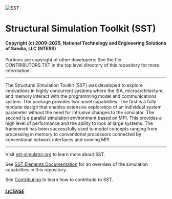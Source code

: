 ![SST](http://sst-simulator.org/img/sst-logo-small.png)

# Structural Simulation Toolkit (SST)

#### Copyright (c) 2009-2025, National Technology and Engineering Solutions of Sandia, LLC (NTESS)
Portions are copyright of other developers:
See the file CONTRIBUTORS.TXT in the top level directory
of this repository for more information.

---

The Structural Simulation Toolkit (SST) was developed to explore innovations in highly concurrent systems where the ISA, microarchitecture, and memory interact with the programming model and communications system. The package provides two novel capabilities. The first is a fully modular design that enables extensive exploration of an individual system parameter without the need for intrusive changes to the simulator. The second is a parallel simulation environment based on MPI. This provides a high level of performance and the ability to look at large systems. The framework has been successfully used to model concepts ranging from processing in memory to conventional processors connected by conventional network interfaces and running MPI.

---

Visit [sst-simulator.org](http://sst-simulator.org) to learn more about SST.

See [SST Elements Documentation](http://sst-simulator.org/SSTPages/SSTDeveloperElementSummaryInfo/) for an overview of the simulation capabilities in this repository.

See [Contributing](https://github.com/sstsimulator/sst-elements/blob/devel/CONTRIBUTING.md) to learn how to contribute to SST.

##### [LICENSE](https://github.com/sstsimulator/sst-elements/blob/devel/LICENSE.md)
